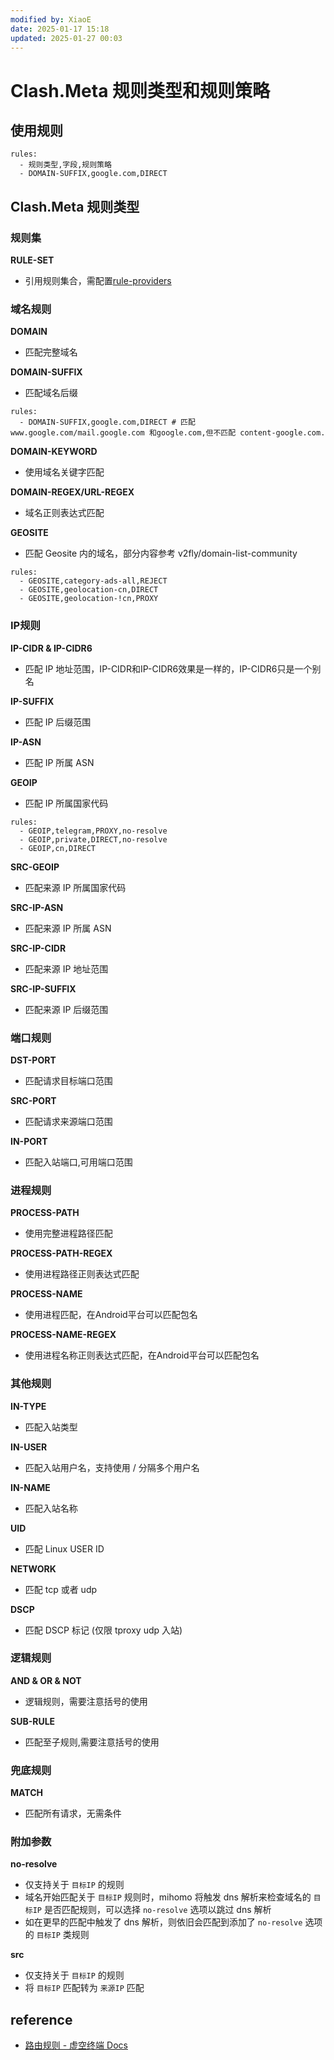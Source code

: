 ```yaml
---
modified by: XiaoE
date: 2025-01-17 15:18
updated: 2025-01-27 00:03
---
```

# Clash.Meta 规则类型和规则策略

## 使用规则
```
rules:
  - 规则类型,字段,规则策略
  - DOMAIN-SUFFIX,google.com,DIRECT
```

## Clash.Meta 规则类型

### 规则集

**RULE-SET**
- 引用规则集合，需配置[rule-providers](https://wiki.metacubex.one/config/rule-providers/)

### 域名规则

**DOMAIN**
- 匹配完整域名

**DOMAIN-SUFFIX**
- 匹配域名后缀
```
rules:
  - DOMAIN-SUFFIX,google.com,DIRECT # 匹配 www.google.com/mail.google.com 和google.com,但不匹配 content-google.com.
```

**DOMAIN-KEYWORD**
- 使用域名关键字匹配

**DOMAIN-REGEX/URL-REGEX**
- 域名正则表达式匹配

**GEOSITE**
- 匹配 Geosite 内的域名，部分内容参考 v2fly/domain-list-community
```
rules:
  - GEOSITE,category-ads-all,REJECT
  - GEOSITE,geolocation-cn,DIRECT
  - GEOSITE,geolocation-!cn,PROXY
```

### IP规则

**IP-CIDR & IP-CIDR6**
- 匹配 IP 地址范围，IP-CIDR和IP-CIDR6效果是一样的，IP-CIDR6只是一个别名

**IP-SUFFIX** 
- 匹配 IP 后缀范围

**IP-ASN** 
- 匹配 IP 所属 ASN

**GEOIP** 
- 匹配 IP 所属国家代码
```
rules:
  - GEOIP,telegram,PROXY,no-resolve
  - GEOIP,private,DIRECT,no-resolve
  - GEOIP,cn,DIRECT
```

**SRC-GEOIP** 
- 匹配来源 IP 所属国家代码

**SRC-IP-ASN** 
- 匹配来源 IP 所属 ASN

**SRC-IP-CIDR** 
- 匹配来源 IP 地址范围

**SRC-IP-SUFFIX**
- 匹配来源 IP 后缀范围

### 端口规则

**DST-PORT** 
- 匹配请求目标端口范围

**SRC-PORT** 
- 匹配请求来源端口范围

**IN-PORT** 
- 匹配入站端口,可用端口范围

### 进程规则

**PROCESS-PATH** 
- 使用完整进程路径匹配

**PROCESS-PATH-REGEX** 
- 使用进程路径正则表达式匹配

**PROCESS-NAME** 
- 使用进程匹配，在Android平台可以匹配包名

**PROCESS-NAME-REGEX** 
- 使用进程名称正则表达式匹配，在Android平台可以匹配包名

### 其他规则

**IN-TYPE**
- 匹配入站类型

**IN-USER**
- 匹配入站用户名，支持使用 / 分隔多个用户名

**IN-NAME**
- 匹配入站名称

**UID**
- 匹配 Linux USER ID

**NETWORK**
- 匹配 tcp 或者 udp

**DSCP**
- 匹配 DSCP 标记 (仅限 tproxy udp 入站)

### 逻辑规则

 **AND & OR & NOT**
- 逻辑规则，需要注意括号的使用

**SUB-RULE**
- 匹配至子规则,需要注意括号的使用

### 兜底规则

**MATCH**
- 匹配所有请求，无需条件

### 附加参数

**no-resolve**
- 仅支持关于 `目标IP` 的规则
- 域名开始匹配关于 `目标IP` 规则时，mihomo 将触发 dns 解析来检查域名的 `目标IP` 是否匹配规则，可以选择 `no-resolve` 选项以跳过 dns 解析
- 如在更早的匹配中触发了 dns 解析，则依旧会匹配到添加了 `no-resolve` 选项的 `目标IP` 类规则

**src**
- 仅支持关于 `目标IP` 的规则
- 将 `目标IP` 匹配转为 `来源IP` 匹配

## reference
- [路由规则 - 虚空终端 Docs](https://wiki.metacubex.one/config/rules/#domain-regex)